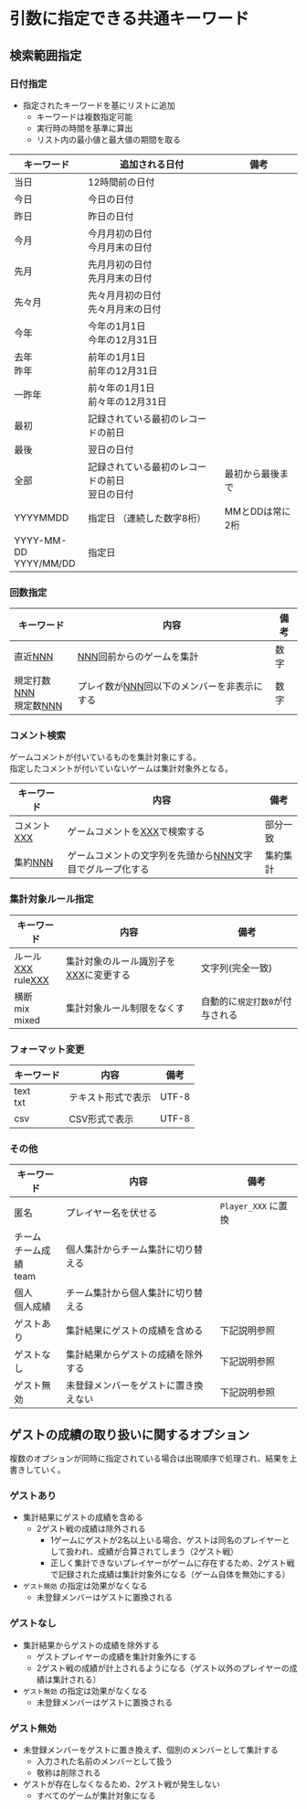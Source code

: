# 引数に指定できる共通キーワード

## 検索範囲指定

### 日付指定
- 指定されたキーワードを基にリストに追加
  - キーワードは複数指定可能
  - 実行時の時間を基準に算出
  - リスト内の最小値と最大値の期間を取る

|         キーワード         |                   追加される日付                   |       備考       |
| -------------------------- | -------------------------------------------------- | ---------------- |
| 当日                       | 12時間前の日付                                     |                  |
| 今日                       | 今日の日付                                         |                  |
| 昨日                       | 昨日の日付                                         |                  |
| 今月                       | 今月月初の日付<br />今月月末の日付                 |                  |
| 先月                       | 先月月初の日付<br />先月月末の日付                 |                  |
| 先々月                     | 先々月月初の日付<br />先々月月末の日付             |                  |
| 今年                       | 今年の1月1日<br />今年の12月31日                   |                  |
| 去年<br />昨年             | 前年の1月1日<br />前年の12月31日                   |                  |
| 一昨年                     | 前々年の1月1日<br />前々年の12月31日               |                  |
| 最初                       | 記録されている最初のレコードの前日                 |                  |
| 最後                       | 翌日の日付                                         |                  |
| 全部                       | 記録されている最初のレコードの前日<br />翌日の日付 | 最初から最後まで |
| YYYYMMDD                   | 指定日 （連続した数字8桁）                         | MMとDDは常に2桁  |
| YYYY-MM-DD<br />YYYY/MM/DD | 指定日                                             |                  |

### 回数指定
|                    キーワード                    |                          内容                          | 備考 |
| ------------------------------------------------ | ------------------------------------------------------ | ---- |
| 直近<ins>NNN</ins>                               | <ins>NNN</ins>回前からのゲームを集計                   | 数字 |
| 規定打数<ins>NNN</ins><br />規定数<ins>NNN</ins> | プレイ数が<ins>NNN</ins>回以下のメンバーを非表示にする | 数字 |

### コメント検索
ゲームコメントが付いているものを集計対象にする。<br />
指定したコメントが付いていないゲームは集計対象外となる。

|       キーワード       |                                 内容                                 |   備考   |
| ---------------------- | -------------------------------------------------------------------- | -------- |
| コメント<ins>XXX</ins> | ゲームコメントを<ins>XXX</ins>で検索する                             | 部分一致 |
| 集約<ins>NNN</ins>     | ゲームコメントの文字列を先頭から<ins>NNN</ins>文字目でグループ化する | 集約集計 |

### 集計対象ルール指定
|                  キーワード                  |                       内容                       |              備考               |
| -------------------------------------------- | ------------------------------------------------ | ------------------------------- |
| ルール<ins>XXX</ins><br />rule<ins>XXX</ins> | 集計対象のルール識別子を<ins>XXX</ins>に変更する | 文字列(完全一致)                |
| 横断<br />mix<br />mixed                     | 集計対象ルール制限をなくす                       | 自動的に`規定打数0`が付与される |

### フォーマット変更
|  キーワード   |        内容        | 備考  |
| ------------- | ------------------ | ----- |
| text<br />txt | テキスト形式で表示 | UTF-8 |
| csv           | CSV形式で表示      | UTF-8 |

### その他
|            キーワード            |                 内容                 |        備考         |
| -------------------------------- | ------------------------------------ | ------------------- |
| 匿名                             | プレイヤー名を伏せる                 | `Player_XXX` に置換 |
| チーム<br />チーム成績<br />team | 個人集計からチーム集計に切り替える   |                     |
| 個人<br />個人成績               | チーム集計から個人集計に切り替える   |                     |
| ゲストあり                       | 集計結果にゲストの成績を含める       | 下記説明参照        |
| ゲストなし                       | 集計結果からゲストの成績を除外する   | 下記説明参照        |
| ゲスト無効                       | 未登録メンバーをゲストに置き換えない | 下記説明参照        |

## ゲストの成績の取り扱いに関するオプション
複数のオプションが同時に指定されている場合は出現順序で処理され、結果を上書きしていく。

### ゲストあり
- 集計結果にゲストの成績を含める
  - 2ゲスト戦の成績は除外される
    - 1ゲームにゲストが2名以上いる場合、ゲストは同名のプレイヤーとして扱われ、成績が合算されてしまう（2ゲスト戦）
    - 正しく集計できないプレイヤーがゲームに存在するため、2ゲスト戦で記録された成績は集計対象外になる（ゲーム自体を無効にする）
- `ゲスト無効` の指定は効果がなくなる
  - 未登録メンバーはゲストに置換される

### ゲストなし
- 集計結果からゲストの成績を除外する
  - ゲストプレイヤーの成績を集計対象外にする
  - 2ゲスト戦の成績が計上されるようになる（ゲスト以外のプレイヤーの成績は集計される）
- `ゲスト無効` の指定は効果がなくなる
  - 未登録メンバーはゲストに置換される

### ゲスト無効
- 未登録メンバーをゲストに置き換えず、個別のメンバーとして集計する
  - 入力された名前のメンバーとして扱う
  - 敬称は削除される
- ゲストが存在しなくなるため、2ゲスト戦が発生しない
  - すべてのゲームが集計対象になる
